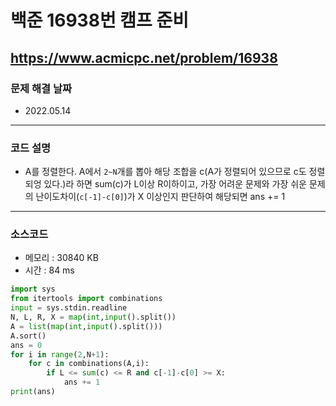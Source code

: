 # 백준 16938번 캠프 준비
https://www.acmicpc.net/problem/16938
---

### 문제 해결 날짜
- 2022.05.14
---

### 코드 설명
- A를 정렬한다. A에서 `2~N`개를 뽑아 해당 조합을 c(A가 정렬되어 있으므로 c도 정렬되엉 있다.)라 하면 sum(c)가 L이상 R이하이고, 가장 어려운 문제와 가장 쉬운 문제의 난이도차이(`c[-1]-c[0]`)가 X 이상인지 판단하여 해당되면 ans += 1
---

### 소스코드
- 메모리 : 30840 KB
- 시간 : 84 ms
```Python
import sys
from itertools import combinations
input = sys.stdin.readline
N, L, R, X = map(int,input().split())
A = list(map(int,input().split()))
A.sort()
ans = 0
for i in range(2,N+1):
    for c in combinations(A,i):
        if L <= sum(c) <= R and c[-1]-c[0] >= X:
            ans += 1
print(ans)
```